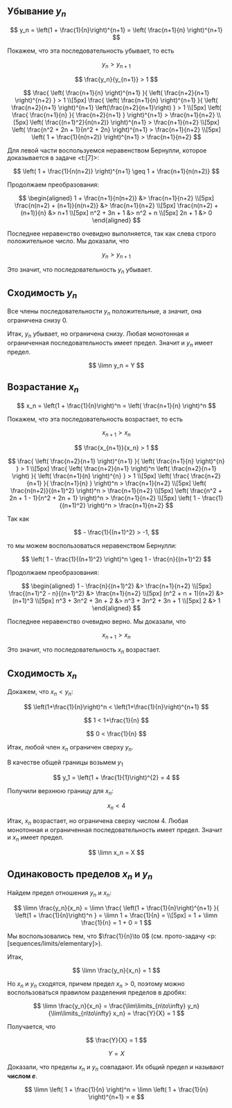 ## Убывание $y_n$

$$ y_n = \left(1 + \frac{1}{n}\right)^{n+1} = \left( \frac{n+1}{n} \right)^{n+1} $$

Покажем, что эта последовательность убывает, то есть

$$ y_n > y_{n+1} $$

$$ \frac{y_n}{y_{n+1}} > 1 $$

$$
    \frac{ \left( \frac{n+1}{n} \right)^{n+1} }{ \left( \frac{n+2}{n+1} \right)^{n+2} } > 1
    \\[5px]
    \frac{ \left( \frac{n+1}{n} \right)^{n+1} }{ \left( \frac{n+2}{n+1} \right)^{n+1} \left(\frac{n+2}{n+1}\right) } > 1
    \\[5px]
    \left( \frac{ \frac{n+1}{n} }{ \frac{n+2}{n+1} } \right)^{n+1} > \frac{n+1}{n+2}
    \\[5px]
    \left( \frac{(n+1)^2}{n(n+2)} \right)^{n+1} > \frac{n+1}{n+2}
    \\[5px]
    \left( \frac{n^2 + 2n + 1}{n^2 + 2n} \right)^{n+1} > \frac{n+1}{n+2}
    \\[5px]
    \left( 1 + \frac{1}{n(n+2)} \right)^{n+1} > \frac{n+1}{n+2}
$$

Для левой части воспользуемся неравенством Бернулли, которое доказывается в задаче <t:[7]>:

$$ \left( 1 + \frac{1}{n(n+2)} \right)^{n+1} \geq 1 + \frac{n+1}{n(n+2)}  $$

Продолжаем преобразования:

$$
\begin{aligned}
    1 + \frac{n+1}{n(n+2)} &> \frac{n+1}{n+2}
    \\[5px]
    \frac{n(n+2) + (n+1)}{n(n+2)} &> \frac{n+1}{n+2}
    \\[5px]
    \frac{n(n+2) + (n+1)}{n} &> n+1
    \\[5px]
    n^2 + 3n + 1 &> n^2 + n
    \\[5px]
    2n + 1 &> 0
\end{aligned}
$$

Последнее неравенство очевидно выполняется, так как слева строго положительное число.
Мы доказали, что

$$ y_n > y_{n+1} $$

Это значит, что последовательность $y_n$ убывает.

## Сходимость $y_n$

Все члены последовательности $y_n$ положительные, а значит, она ограничена снизу $0$.

Итак, $y_n$ убывает, но ограничена снизу. Любая монотонная и ограниченная последовательность имеет предел. Значит и $y_n$ имеет предел.

$$ \limn y_n = Y $$

## Возрастание $x_n$

$$ x_n = \left(1 + \frac{1}{n}\right)^n = \left( \frac{n+1}{n} \right)^n $$

Покажем, что эта последовательность возрастает, то есть

$$ x_{n+1} > x_n $$

$$ \frac{x_{n+1}}{x_n} > 1 $$

$$
    \frac{ \left( \frac{n+2}{n+1} \right)^{n+1} }{ \left( \frac{n+1}{n} \right)^{n} } > 1
    \\[5px]
    \frac{ \left( \frac{n+2}{n+1} \right)^n \left( \frac{n+2}{n+1} \right) }{ \left( \frac{n+1}{n} \right)^{n} } > 1
    \\[5px]
    \left( \frac{ \frac{n+2}{n+1} }{ \frac{n+1}{n} } \right)^n > \frac{n+1}{n+2}
    \\[5px]
    \left( \frac{n(n+2)}{(n+1)^2} \right)^n > \frac{n+1}{n+2}
    \\[5px]
    \left( \frac{n^2 + 2n + 1 - 1}{n^2 + 2n + 1} \right)^n > \frac{n+1}{n+2}
    \\[5px]
    \left( 1 - \frac{1}{(n+1)^2} \right)^n > \frac{n+1}{n+2}
$$

Так как

$$ - \frac{1}{(n+1)^2} > -1, $$

то мы можем воспользоваться неравенством Бернулли:

$$ \left( 1 - \frac{1}{(n+1)^2} \right)^n \geq 1 - \frac{n}{(n+1)^2} $$

Продолжаем преобразования:

$$
\begin{aligned}
    1 - \frac{n}{(n+1)^2} &> \frac{n+1}{n+2}
    \\[5px]
    \frac{(n+1)^2 - n}{(n+1)^2} &> \frac{n+1}{n+2}
    \\[5px]
    (n^2 + n + 1)(n+2) &> (n+1)^3
    \\[5px]
    n^3 + 3n^2 + 3n + 2 &> n^3 + 3n^2 + 3n + 1
    \\[5px]
    2 &> 1
\end{aligned}
$$

Последнее неравенство очевидно верно.
Мы доказали, что

$$ x_{n+1} > x_n $$

Это значит, что последовательность $x_n$ возрастает.

## Сходимость $x_n$

Докажем, что $x_n < y_n$:

$$ \left(1+\frac{1}{n}\right)^n < \left(1+\frac{1}{n}\right)^{n+1} $$

$$ 1 < 1+\frac{1}{n} $$

$$ 0 < \frac{1}{n} $$

Итак, любой член $x_n$ ограничен сверху $y_n$.

В качестве общей границы возьмем $y_1$

$$ y_1 = \left(1 + \frac{1}{1}\right)^{2} = 4 $$

Получили верхнюю границу для $x_n$:

$$ x_n < 4 $$

Итак, $x_n$ возрастает, но ограничена сверху числом $4$. Любая монотонная и ограниченная последовательность имеет предел. Значит и $x_n$ имеет предел.

$$ \limn x_n = X $$

## Одинаковость пределов $x_n$ и $y_n$

Найдем предел отношения $y_n$ и $x_n$:

$$
    \limn \frac{y_n}{x_n} = \limn \frac{ \left(1 + \frac{1}{n}\right)^{n+1} }{ \left(1 + \frac{1}{n}\right)^n } = \limn 1 + \frac{1}{n} =
    \\[5px]
    = 1 + \limn \frac{1}{n} = 1 + 0 = 1
$$

Мы воспользовались тем, что $\frac{1}{n}\to 0$ (см. прото-задачу <p:[sequences/limits/elementary]>).

Итак,

$$ \limn \frac{y_n}{x_n} = 1 $$

Но $x_n$ и $y_n$ сходятся, причем предел $x_n > 0$, поэтому можно воспользоваться правилом разделения пределов в дробях:

$$ \limn \frac{y_n}{x_n} = \frac{\lim\limits_{n\to\infty} y_n}{\lim\limits_{n\to\infty} x_n} = \frac{Y}{X} = 1 $$

Получается, что

$$ \frac{Y}{X} = 1 $$

$$ Y = X $$

Доказали, что пределы $x_n$ и $y_n$ совпадают. Их общий предел и называют **числом $e$**.

$$ \limn \left( 1 + \frac{1}{n} \right)^n = \limn \left( 1 + \frac{1}{n} \right)^{n+1} = e $$